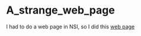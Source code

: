 # A_strange_web_page

I had to do a web page in NSI, so I did this [web page](https://nath54.github.io/A_strange_web_page/main.html)

